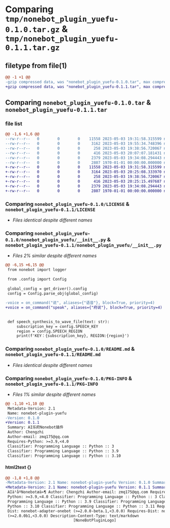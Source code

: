 # Comparing `tmp/nonebot_plugin_yuefu-0.1.0.tar.gz` & `tmp/nonebot_plugin_yuefu-0.1.1.tar.gz`

## filetype from file(1)

```diff
@@ -1 +1 @@
-gzip compressed data, was "nonebot_plugin_yuefu-0.1.0.tar", max compression
+gzip compressed data, was "nonebot_plugin_yuefu-0.1.1.tar", max compression
```

## Comparing `nonebot_plugin_yuefu-0.1.0.tar` & `nonebot_plugin_yuefu-0.1.1.tar`

### file list

```diff
@@ -1,6 +1,6 @@
--rw-r--r--   0        0        0    11558 2023-05-03 19:31:58.315599 nonebot_plugin_yuefu-0.1.0/LICENSE
--rw-r--r--   0        0        0     3162 2023-05-03 19:55:34.748396 nonebot_plugin_yuefu-0.1.0/nonebot_plugin_yuefu/__init__.py
--rw-r--r--   0        0        0      258 2023-05-03 19:38:56.720067 nonebot_plugin_yuefu-0.1.0/nonebot_plugin_yuefu/config.py
--rw-r--r--   0        0        0      416 2023-05-03 20:07:07.181431 nonebot_plugin_yuefu-0.1.0/pyproject.toml
--rw-r--r--   0        0        0     2379 2023-05-03 19:34:08.294443 nonebot_plugin_yuefu-0.1.0/README.md
--rw-r--r--   0        0        0     2807 1970-01-01 00:00:00.000000 nonebot_plugin_yuefu-0.1.0/PKG-INFO
+-rw-r--r--   0        0        0    11558 2023-05-03 19:31:58.315599 nonebot_plugin_yuefu-0.1.1/LICENSE
+-rw-r--r--   0        0        0     3164 2023-05-03 20:25:08.333970 nonebot_plugin_yuefu-0.1.1/nonebot_plugin_yuefu/__init__.py
+-rw-r--r--   0        0        0      258 2023-05-03 19:38:56.720067 nonebot_plugin_yuefu-0.1.1/nonebot_plugin_yuefu/config.py
+-rw-r--r--   0        0        0      416 2023-05-03 20:25:15.497687 nonebot_plugin_yuefu-0.1.1/pyproject.toml
+-rw-r--r--   0        0        0     2379 2023-05-03 19:34:08.294443 nonebot_plugin_yuefu-0.1.1/README.md
+-rw-r--r--   0        0        0     2807 1970-01-01 00:00:00.000000 nonebot_plugin_yuefu-0.1.1/PKG-INFO
```

### Comparing `nonebot_plugin_yuefu-0.1.0/LICENSE` & `nonebot_plugin_yuefu-0.1.1/LICENSE`

 * *Files identical despite different names*

### Comparing `nonebot_plugin_yuefu-0.1.0/nonebot_plugin_yuefu/__init__.py` & `nonebot_plugin_yuefu-0.1.1/nonebot_plugin_yuefu/__init__.py`

 * *Files 2% similar despite different names*

```diff
@@ -6,15 +6,15 @@
 from nonebot import logger
 
 from .config import Config
 
 global_config = get_driver().config
 config = Config.parse_obj(global_config)
 
-voice = on_command("说", aliases={"语音"}, block=True, priority=4)
+voice = on_command("speak", aliases={"府说"}, block=True, priority=4)
 
 
 def speech_synthesis_to_wave_file(text: str):
     subscription_key = config.SPEECH_KEY
     region = config.SPEECH_REGION
     print(f'KEY：{subscription_key}, REGION:{region}')
```

### Comparing `nonebot_plugin_yuefu-0.1.0/README.md` & `nonebot_plugin_yuefu-0.1.1/README.md`

 * *Files identical despite different names*

### Comparing `nonebot_plugin_yuefu-0.1.0/PKG-INFO` & `nonebot_plugin_yuefu-0.1.1/PKG-INFO`

 * *Files 1% similar despite different names*

```diff
@@ -1,10 +1,10 @@
 Metadata-Version: 2.1
 Name: nonebot-plugin-yuefu
-Version: 0.1.0
+Version: 0.1.1
 Summary: AI乐府Nonebot插件
 Author: Chengzhi
 Author-email: zmq175@qq.com
 Requires-Python: >=3.9,<4.0
 Classifier: Programming Language :: Python :: 3
 Classifier: Programming Language :: Python :: 3.9
 Classifier: Programming Language :: Python :: 3.10
```

#### html2text {}

```diff
@@ -1,8 +1,8 @@
-Metadata-Version: 2.1 Name: nonebot-plugin-yuefu Version: 0.1.0 Summary:
+Metadata-Version: 2.1 Name: nonebot-plugin-yuefu Version: 0.1.1 Summary:
 AIä¹åºNonebotæä»¶ Author: Chengzhi Author-email: zmq175@qq.com Requires-
 Python: >=3.9,<4.0 Classifier: Programming Language :: Python :: 3 Classifier:
 Programming Language :: Python :: 3.9 Classifier: Programming Language ::
 Python :: 3.10 Classifier: Programming Language :: Python :: 3.11 Requires-
 Dist: nonebot-adapter-onebot (>=2.0.0-beta.1,<3.0.0) Requires-Dist: nonebot2
 (>=2.0.0b1,<3.0.0) Description-Content-Type: text/markdown
                              [NoneBotPluginLogo]
```

